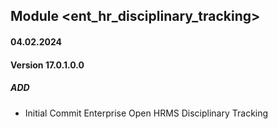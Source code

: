 ## Module <ent_hr_disciplinary_tracking>

#### 04.02.2024
#### Version 17.0.1.0.0
##### ADD
- Initial Commit Enterprise Open HRMS Disciplinary Tracking
